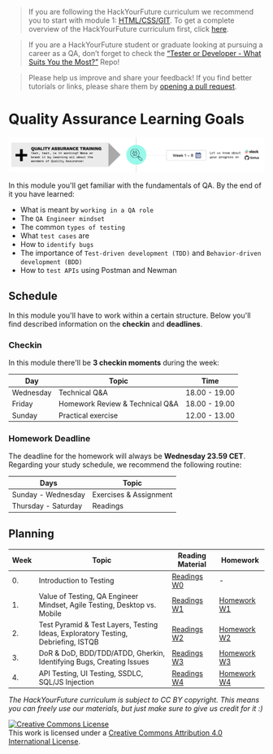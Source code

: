 > If you are following the HackYourFuture curriculum we recommend you to start with module 1: [HTML/CSS/GIT](https://github.com/HackYourFuture/HTML-CSS). To get a complete overview of the HackYourFuture curriculum first, click [here](https://github.com/HackYourFuture/curriculum).

> If you are a HackYourFuture student or graduate looking at pursuing a career as a QA, don’t forget to check the [“Tester or Developer - What Suits You the Most?”]() Repo!

> Please help us improve and share your feedback! If you find better tutorials
> or links, please share them by [opening a pull request](https://github.com/HackYourFuture/qa-course/pulls).

# Quality Assurance Learning Goals

![QA Training](./assets/qa-training.png)


In this module you'll get familiar with the fundamentals of QA. By the end of it you have learned:

- What is meant by `working in a QA role`
- The `QA Engineer mindset`
- The common `types of testing`
- What `test cases` are
- How to `identify bugs`
- The importance of `Test-driven development (TDD)` and `Behavior-driven development (BDD)`
- How to `test APIs` using Postman and Newman

## Schedule

In this module you'll have to work within a certain structure. Below you'll find described information on the **checkin** and **deadlines**.

### Checkin

In this module there'll be **3 checkin moments** during the week:

| Day       | Topic                           | Time          |
| --------- | ------------------------------- | ------------- |
| Wednesday | Technical Q&A                   | 18.00 - 19.00 |
| Friday    | Homework Review & Technical Q&A | 18.00 - 19.00 |
| Sunday    | Practical exercise              | 12.00 - 13.00 |

### Homework Deadline

The deadline for the homework will always be **Wednesday 23.59 CET**. Regarding your study schedule, we recommend the following routine:

| Days                | Topic                  |
| ------------------- | ---------------------- |
| Sunday - Wednesday  | Exercises & Assignment |
| Thursday - Saturday | Readings               |

## Planning

| Week | Topic                                                                             | Reading Material                | Homework                        |
| ---- | --------------------------------------------------------------------------------- | ------------------------------- | ------------------------------- |
| 0.   | Introduction to Testing                                                           | [Readings W0](/Week0/README.md) | -                               |
| 1.   | Value of Testing, QA Engineer Mindset, Agile Testing, Desktop vs. Mobile          | [Readings W1](/Week1/README.md) | [Homework W1](/Week1/MAKEME.md) |
| 2.   | Test Pyramid & Test Layers, Testing Ideas, Exploratory Testing, Debriefing, ISTQB | [Readings W2](/Week2/README.md) | [Homework W2](/Week2/MAKEME.md) |
| 3.   | DoR & DoD, BDD/TDD/ATDD, Gherkin, Identifying Bugs, Creating Issues               | [Readings W3](/Week3/README.md) | [Homework W3](/Week3/MAKEME.md) |
| 4.   | API Testing, UI Testing, SSDLC, SQL/JS Injection                                  | [Readings W4](/Week4/README.md) | [Homework W4](/Week4/MAKEME.md) |


_The HackYourFuture curriculum is subject to CC BY copyright. This means you can freely use our materials, but just make sure to give us credit for it :)_

<a rel="license" href="http://creativecommons.org/licenses/by/4.0/"><img alt="Creative Commons License" style="border-width:0" src="https://i.creativecommons.org/l/by/4.0/88x31.png" /></a><br />This work is licensed under a <a rel="license" href="http://creativecommons.org/licenses/by/4.0/">Creative Commons Attribution 4.0 International License</a>.
